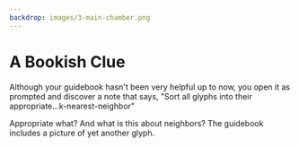 ```yaml
---
backdrop: images/3-main-chamber.png
---
```


# A Bookish Clue

Although your guidebook hasn't been very helpful up to now, you open it as prompted and discover a note that says, "Sort all glyphs into their appropriate...k-nearest-neighbor"

Appropriate what? And what is this about neighbors? The guidebook includes a picture of yet another glyph.

<Item id="15" />

<Page url="599" instructions="You click on the URL that appears next to the glyph's image to learn more about these neighbors and their sorting. It seems that you need to rearrange the broken glyphs on the frieze according to their 'house'." action="Continue" condition="15" />



